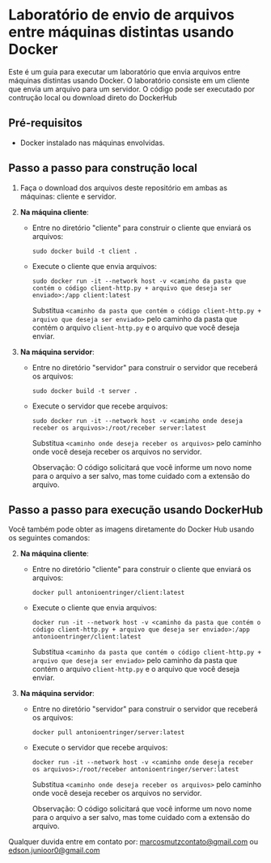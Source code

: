 # Laboratório de envio de arquivos entre máquinas distintas usando Docker

Este é um guia para executar um laboratório que envia arquivos entre máquinas distintas usando Docker. O laboratório consiste em um cliente que envia um arquivo para um servidor. O código pode ser executado por contrução local ou download direto do DockerHub

## Pré-requisitos

- Docker instalado nas máquinas envolvidas.

## Passo a passo para construção local

1. Faça o download dos arquivos deste repositório em ambas as máquinas: cliente e servidor.

2. **Na máquina cliente**:
   - Entre no diretório "cliente" para construir o cliente que enviará os arquivos:
     ```
     sudo docker build -t client .
     ```
   - Execute o cliente que envia arquivos:
     ```
     sudo docker run -it --network host -v <caminho da pasta que contém o código client-http.py + arquivo que deseja ser enviado>:/app client:latest
     ```
     Substitua `<caminho da pasta que contém o código client-http.py + arquivo que deseja ser enviado>` pelo caminho da pasta que contém o arquivo `client-http.py` e o arquivo que você deseja enviar.

3. **Na máquina servidor**:
   - Entre no diretório "servidor" para construir o servidor que receberá os arquivos:
     ```
     sudo docker build -t server .
     ```
   - Execute o servidor que recebe arquivos:
     ```
     sudo docker run -it --network host -v <caminho onde deseja receber os arquivos>:/root/receber server:latest
     ```
     Substitua `<caminho onde deseja receber os arquivos>` pelo caminho onde você deseja receber os arquivos no servidor.

     Observação: O código solicitará que você informe um novo nome para o arquivo a ser salvo, mas tome cuidado com a extensão do arquivo.

## Passo a passo para execução usando DockerHub

Você também pode obter as imagens diretamente do Docker Hub usando os seguintes comandos:

2. **Na máquina cliente**:
   - Entre no diretório "cliente" para construir o cliente que enviará os arquivos:
     ```
     docker pull antonioentringer/client:latest
     ```
   - Execute o cliente que envia arquivos:
     ```
     docker run -it --network host -v <caminho da pasta que contém o código client-http.py + arquivo que deseja ser enviado>:/app antonioentringer/client:latest
     ```
     Substitua `<caminho da pasta que contém o código client-http.py + arquivo que deseja ser enviado>` pelo caminho da pasta que contém o arquivo `client-http.py` e o arquivo que você deseja enviar.

3. **Na máquina servidor**:
   - Entre no diretório "servidor" para construir o servidor que receberá os arquivos:
     ```
     docker pull antonioentringer/server:latest
     ```
   - Execute o servidor que recebe arquivos:
     ```
     docker run -it --network host -v <caminho onde deseja receber os arquivos>:/root/receber antonioentringer/server:latest
     ```
     Substitua `<caminho onde deseja receber os arquivos>` pelo caminho onde você deseja receber os arquivos no servidor.

     Observação: O código solicitará que você informe um novo nome para o arquivo a ser salvo, mas tome cuidado com a extensão do arquivo.


Qualquer duvida entre em contato por: marcosmutzcontato@gmail.com ou edson.junioor0@gmail.com

